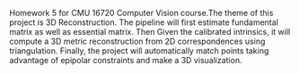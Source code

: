 Homework 5 for CMU 16720 Computer Vision course.The theme of this project is 3D Reconstruction. The pipeline will first estimate fundamental matrix as well as essential matrix. Then Given the calibrated intrinsics, it will compute a 3D metric reconstruction from 2D correspondences using triangulation. Finally, the project will automatically match points taking advantage of epipolar constraints and make a 3D visualization.
